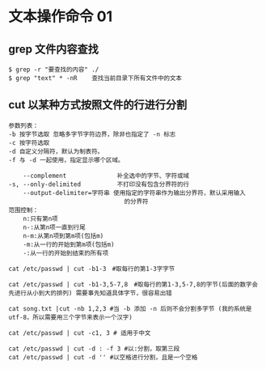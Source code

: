 # 文本操作命令 01

## grep 文件内容查找

    $ grep -r "要查找的内容" ./
    $ grep "text" * -nR    查找当前目录下所有文件中的文本
    

## cut 以某种方式按照文件的行进行分割

    参数列表：
    -b 按字节选取 忽略多字节字符边界，除非也指定了 -n 标志
    -c 按字符选取
    -d 自定义分隔符，默认为制表符。
    -f 与 -d 一起使用，指定显示哪个区域。

        --complement              补全选中的字节、字符或域
    -s, --only-delimited          不打印没有包含分界符的行
        --output-delimiter=字符串 使用指定的字符串作为输出分界符，默认采用输入
                                    的分界符
    范围控制：
        n:只有第n项
        n-:从第n项一直到行尾
        n-m:从第n项到第m项(包括m)
        -m:从一行的开始到第m项(包括m)
        -:从一行的开始到结束的所有项

    cat /etc/passwd | cut -b1-3　#取每行的第1-3字字节

    cat /etc/passwd | cut -b1-3,5-7,8　#取每行的第1-3,5-7,8的字节(后面的数字会先进行从小到大的排列) 需要事先知道具体字节，很容易出错

    cat song.txt |cut -nb 1,2,3 #当 -b 添加 -n 后则不会分割多字节 (我的系统是utf-8，所以需要用三个字节来表示一个汉字)

    cat /etc/passwd | cut -c1, 3 # 适用于中文

    cat /etc/passwd | cut -d : -f 3 #以:分割，取第三段
    cat /etc/passwd | cut -d '' #以空格进行分割，且是一个空格